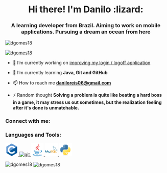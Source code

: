 <h1 align="center">Hi there! I'm Danilo :lizard:</h1>
<h3 align="center">A learning developer from Brazil. Aiming to work on mobile applications. Pursuing a dream an ocean from here</h3>

<p align="left"> <img src="https://komarev.com/ghpvc/?username=dgomes18&label=Profile%20views&color=0e75b6&style=flat" alt="dgomes18" /> </p>

<p align="left"> <a href="https://github.com/ryo-ma/github-profile-trophy"><img src="https://github-profile-trophy.vercel.app/?username=dgomes18" alt="dgomes18" /></a> </p>

- 🔭 I’m currently working on [improving my login / logoff application](https://github.com/Dgomes18/sistemaLogin)

- 🌱 I’m currently learning **Java, Git and GitHub**

- 📫 How to reach me **daniloreis06@gmail.com**

- ⚡ Random thought **Solving a problem is quite like beating a hard boss in a game, it may stress us out sometimes, but the realization feeling after it's done is unmatchable.**

<h3 align="left">Connect with me:</h3>
<p align="left">
</p>

<h3 align="left">Languages and Tools:</h3>
<p align="left"> <a href="https://www.cprogramming.com/" target="_blank" rel="noreferrer"> <img src="https://raw.githubusercontent.com/devicons/devicon/master/icons/c/c-original.svg" alt="c" width="40" height="40"/> </a> <a href="https://git-scm.com/" target="_blank" rel="noreferrer"> <img src="https://www.vectorlogo.zone/logos/git-scm/git-scm-icon.svg" alt="git" width="40" height="40"/> </a> <a href="https://www.java.com" target="_blank" rel="noreferrer"> <img src="https://raw.githubusercontent.com/devicons/devicon/master/icons/java/java-original.svg" alt="java" width="40" height="40"/> </a> <a href="https://www.mysql.com/" target="_blank" rel="noreferrer"> <img src="https://raw.githubusercontent.com/devicons/devicon/master/icons/mysql/mysql-original-wordmark.svg" alt="mysql" width="40" height="40"/> </a> <a href="https://www.python.org" target="_blank" rel="noreferrer"> <img src="https://raw.githubusercontent.com/devicons/devicon/master/icons/python/python-original.svg" alt="python" width="40" height="40"/> </a> </p>

<p><img align="left" src="https://github-readme-stats.vercel.app/api/top-langs?username=dgomes18&show_icons=true&locale=en&layout=compact" alt="dgomes18" /></p>

<p>&nbsp;<img align="center" src="https://github-readme-stats.vercel.app/api?username=dgomes18&show_icons=true&locale=en" alt="dgomes18" /></p>

